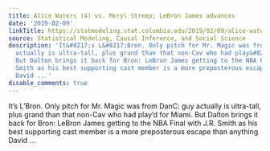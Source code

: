 ```yaml
---
title: Alice Waters (4) vs. Meryl Streep; LeBron James advances
date: '2019-02-09'
linkTitle: https://statmodeling.stat.columbia.edu/2019/02/09/alice-waters-4-vs-meryl-streep-lebron-james-advances/
source: Statistical Modeling, Causal Inference, and Social Science
description: 'It&#8217;s L&#8217;Bron. Only pitch for Mr. Magic was from DanC: guy
  actually is ultra-tall, plus grand than that non-Cav who had play&#8217;d for Miami.
  But Dalton brings it back for Bron: LeBron James getting to the NBA Final with J.R.
  Smith as his best supporting cast member is a more preposterous escape than anything
  David ...'
disable_comments: true
---
```

It&#8217;s L&#8217;Bron. Only pitch for Mr. Magic was from DanC: guy actually is ultra-tall, plus grand than that non-Cav who had play&#8217;d for Miami. But Dalton brings it back for Bron: LeBron James getting to the NBA Final with J.R. Smith as his best supporting cast member is a more preposterous escape than anything David ...